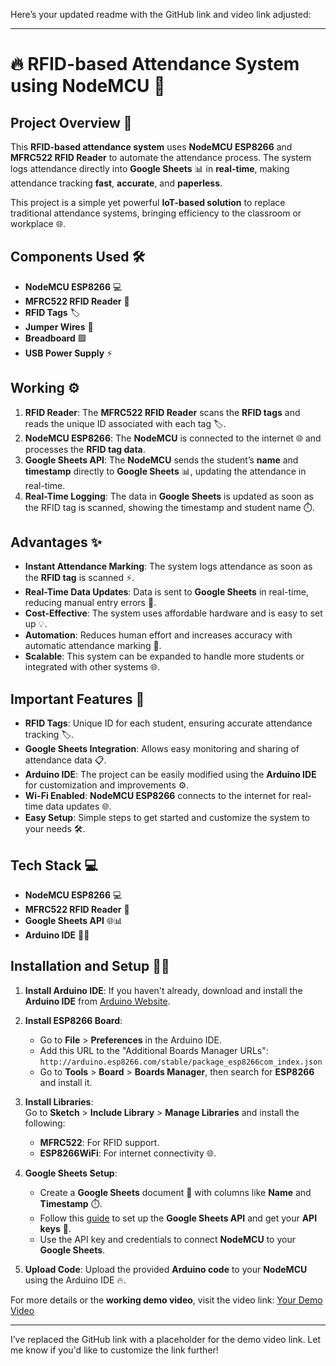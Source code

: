 Here’s your updated readme with the GitHub link and video link adjusted:

---

# 🔥 RFID-based Attendance System using NodeMCU 🚀

## Project Overview 🌟

This **RFID-based attendance system** uses **NodeMCU ESP8266** and **MFRC522 RFID Reader** to automate the attendance process. The system logs attendance directly into **Google Sheets** 📊 in **real-time**, making attendance tracking **fast**, **accurate**, and **paperless**.

This project is a simple yet powerful **IoT-based solution** to replace traditional attendance systems, bringing efficiency to the classroom or workplace 🌐.

## Components Used 🛠️

- **NodeMCU ESP8266** 💻  
- **MFRC522 RFID Reader** 🔑  
- **RFID Tags** 🏷️  
- **Jumper Wires** 🔌  
- **Breadboard** 🟩  
- **USB Power Supply** ⚡

## Working ⚙️

1. **RFID Reader**: The **MFRC522 RFID Reader** scans the **RFID tags** and reads the unique ID associated with each tag 🏷️.
2. **NodeMCU ESP8266**: The **NodeMCU** is connected to the internet 🌐 and processes the **RFID tag data**.
3. **Google Sheets API**: The **NodeMCU** sends the student’s **name** and **timestamp** directly to **Google Sheets** 📊, updating the attendance in real-time.
4. **Real-Time Logging**: The data in **Google Sheets** is updated as soon as the RFID tag is scanned, showing the timestamp and student name ⏱️.

## Advantages ✨

- **Instant Attendance Marking**: The system logs attendance as soon as the **RFID tag** is scanned ⚡.
- **Real-Time Data Updates**: Data is sent to **Google Sheets** in real-time, reducing manual entry errors 📝.
- **Cost-Effective**: The system uses affordable hardware and is easy to set up 💡.
- **Automation**: Reduces human effort and increases accuracy with automatic attendance marking 🚀.
- **Scalable**: This system can be expanded to handle more students or integrated with other systems 🌐.

## Important Features 🔑

- **RFID Tags**: Unique ID for each student, ensuring accurate attendance tracking 🏷️.
- **Google Sheets Integration**: Allows easy monitoring and sharing of attendance data 📋.
- **Arduino IDE**: The project can be easily modified using the **Arduino IDE** for customization and improvements ⚙️.
- **Wi-Fi Enabled**: **NodeMCU ESP8266** connects to the internet for real-time data updates 🌐.
- **Easy Setup**: Simple steps to get started and customize the system to your needs 🛠️.

## Tech Stack 💻

- **NodeMCU ESP8266** 💻  
- **MFRC522 RFID Reader** 🔑  
- **Google Sheets API** 🌐📊  
- **Arduino IDE** 🧑‍💻

## Installation and Setup 🧑‍💻

1. **Install Arduino IDE**: If you haven't already, download and install the **Arduino IDE** from [Arduino Website](https://www.arduino.cc/en/software).
2. **Install ESP8266 Board**: 
   - Go to **File** > **Preferences** in the Arduino IDE.
   - Add this URL to the "Additional Boards Manager URLs": `http://arduino.esp8266.com/stable/package_esp8266com_index.json`
   - Go to **Tools** > **Board** > **Boards Manager**, then search for **ESP8266** and install it.
3. **Install Libraries**:  
   Go to **Sketch** > **Include Library** > **Manage Libraries** and install the following:
   - **MFRC522**: For RFID support.
   - **ESP8266WiFi**: For internet connectivity 🌐.
4. **Google Sheets Setup**:
   - Create a **Google Sheets** document 📝 with columns like **Name** and **Timestamp** ⏱️.
   - Follow this [guide](https://developers.google.com/sheets/api/quickstart) to set up the **Google Sheets API** and get your **API keys** 🔑.
   - Use the API key and credentials to connect **NodeMCU** to your **Google Sheets**.

5. **Upload Code**: Upload the provided **Arduino code** to your **NodeMCU** using the Arduino IDE 🔥.

For more details or the **working demo video**, visit the video link: [Your Demo Video](#)

---

I’ve replaced the GitHub link with a placeholder for the demo video link. Let me know if you'd like to customize the link further!
